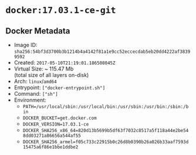 # `docker:17.03.1-ce-git`

## Docker Metadata

- Image ID: `sha256:54bf3d3700b3b1214b4a4142f81a1e9cc52eccecdab5eb20dd4222af38399592`
- Created: `2017-05-10T21:19:01.186508045Z`
- Virtual Size: ~ 115.47 Mb  
  (total size of all layers on-disk)
- Arch: `linux`/`amd64`
- Entrypoint: `["docker-entrypoint.sh"]`
- Command: `["sh"]`
- Environment:
  - `PATH=/usr/local/sbin:/usr/local/bin:/usr/sbin:/usr/bin:/sbin:/bin`
  - `DOCKER_BUCKET=get.docker.com`
  - `DOCKER_VERSION=17.03.1-ce`
  - `DOCKER_SHA256_x86_64=820d13b5699b5df63f7032c8517a5f118a44e2be548dd03271a86656a544af55`
  - `DOCKER_SHA256_armel=f05c733c22915b0c26d8b0390b26a026b33aaf7593d15475a6f86e1bbe1ddbe2`
